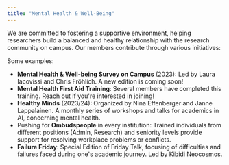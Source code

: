 ```yaml
---
title: "Mental Health & Well-Being"
---
```


We are committed to fostering a supportive environment, helping researchers build a balanced and healthy relationship with the research community on campus. Our members contribute through various initiatives:

Some examples:
- **Mental Health & Well-being Survey on Campus** (2023): Led by Laura Iacovissi and Chris Fröhlich. A new edition is coming soon!
- **Mental Health First Aid Training**: Several members have completed this training. Reach out if you're interested in joining!
- **Healthy Minds** (2023/24): Organized by Nina Effenberger and Janne Lappalainen. A monthly series of workshops and talks for academics in AI, concerning mental health.
- Pushing for **Ombudspeople** in every institution: Trained individuals from different positions (Admin, Research) and seniority levels provide support for resolving workplace problems or conflicts.
- **Failure Friday**: Special Edition of Friday Talk, focusing of difficulties and failures faced during one's academic journey. Led by Kibidi Neocosmos.
